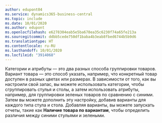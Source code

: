 ```yaml
---
author: edupont04
ms.service: dynamics365-business-central
ms.topic: include
ms.date: 10/01/2020
ms.author: edupont
ms.openlocfilehash: e6278304eab5e5ba678ea35c6230f74a65fe213a
ms.sourcegitcommit: ddbb5cede750df1baba4b3eab8fbed6744b5b9d6
ms.translationtype: HT
ms.contentlocale: ru-RU
ms.lasthandoff: 10/01/2020
ms.locfileid: "3914068"
---
```

Категории и атрибуты — это два разных способа группировки товаров. Вариант товара — это способ указать, например, что конкретный товар доступен в разных цветах или размерах. В зависимости от того, как вы настроили свой запас, вы можете использовать категории, чтобы сгруппировать стулья и столы, а затем использовать атрибуты, например, для группировки зеленых товаров по сравнению с синими. Затем вы можете дополнить эту настройку, добавив варианты для каждого типа стула и стола. Добавляя варианты, вы можете запускать отчеты, такие как **Наличие товара по вариантам**, чтобы определить различия между синими стульями и зелеными.
